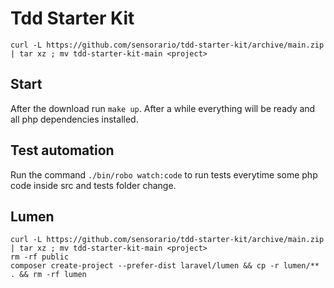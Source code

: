 # Tdd Starter Kit

```
curl -L https://github.com/sensorario/tdd-starter-kit/archive/main.zip | tar xz ; mv tdd-starter-kit-main <project>
```

## Start

After the download run `make up`. After a while everything will be ready and all php dependencies installed.

## Test automation

Run the command `./bin/robo watch:code` to run tests everytime some php code inside src and tests folder change.

## Lumen

```
curl -L https://github.com/sensorario/tdd-starter-kit/archive/main.zip | tar xz ; mv tdd-starter-kit-main <project>
rm -rf public
composer create-project --prefer-dist laravel/lumen && cp -r lumen/** . && rm -rf lumen
```

